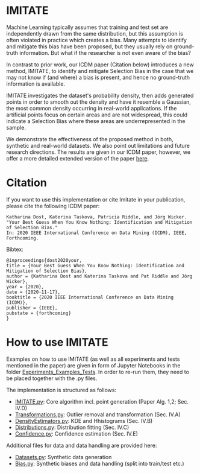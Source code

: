 # IMITATE
Machine Learning typically assumes that training and test set are independently drawn from the same distribution, but this assumption is often violated in practice which creates a bias. Many attempts to identify and mitigate this bias have been proposed, but they usually rely on ground-truth information. But what if the researcher is not even aware of the bias?

In contrast to prior work, our ICDM paper (Citation below) introduces a new method, IMITATE, to identify and mitigate Selection Bias in the case that we may not know if (and where) a bias is present, and hence no ground-truth information is available.

IMITATE investigates the dataset's probability density, then adds generated points in order to smooth out the density and have it resemble a Gaussian, the most common density occurring in real-world applications. If the artificial points focus on certain areas and are not widespread, this could indicate a Selection Bias where these areas are underrepresented in the sample.

We demonstrate the effectiveness of the proposed method in both, synthetic and real-world datasets. We also point out limitations and future research directions. The results are given in our ICDM paper, however, we offer a more detailed extended version of the paper [here](Imitate_extended.pdf).

# Citation
If you want to use this implementation or cite Imitate in your publication, please cite the following ICDM paper:
```
Katharina Dost, Katerina Taskova, Patricia Riddle, and Jörg Wicker.
"Your Best Guess When You Know Nothing: Identification and Mitigation of Selection Bias."
In: 2020 IEEE International Conference on Data Mining (ICDM), IEEE, Forthcoming.
```

Bibtex:
```
@inproceedings{dost2020your,
title = {Your Best Guess When You Know Nothing: Identification and Mitigation of Selection Bias},
author = {Katharina Dost and Katerina Taskova and Pat Riddle and Jörg Wicker},
year = {2020},
date = {2020-11-17},
booktitle = {2020 IEEE International Conference on Data Mining (ICDM)},
publisher = {IEEE},
pubstate = {forthcoming}
}
```

# How to use IMITATE
Examples on how to use IMITATE (as well as all experiments and tests mentioned in the paper) are given in form of Jupyter Notebooks in the folder [Experiments_Examples_Tests](Experiments_Examples_Tests/). In order to re-run them, they need to be placed together with the .py files. 

The implementation is structured as follows:
- [IMITATE.py](IMITATE.py): Core algorithm incl. point generation (Paper Alg. 1,2; Sec. IV.D)
- [Transformations.py](Transformations.py): Outlier removal and transformation (Sec. IV.A)
- [DensityEstimators.py](DensityEstimators.py): KDE and Hhistograms (Sec. IV.B)
- [Distributions.py](Distributions.py): Distribution fitting (Sec. IV.C)
- [Confidence.py](Confidence.py): Confidence estimation (Sec. IV.E)

Additional files for data and data handling are provided here:
- [Datasets.py](Datasets.py): Synthetic data generation
- [Bias.py](Bias.py): Synthetic biases and data handling (split into train/test etc.)
